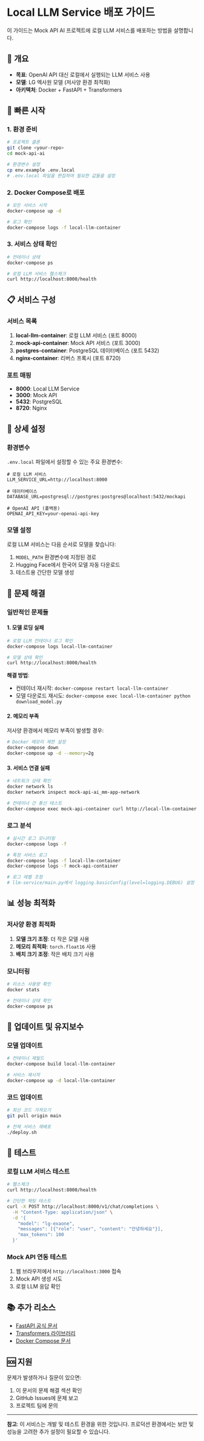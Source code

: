 # Local LLM Service 배포 가이드

이 가이드는 Mock API AI 프로젝트에 로컬 LLM 서비스를 배포하는 방법을 설명합니다.

## 🎯 개요

- **목표**: OpenAI API 대신 로컬에서 실행되는 LLM 서비스 사용
- **모델**: LG 엑사원 모델 (저사양 환경 최적화)
- **아키텍처**: Docker + FastAPI + Transformers

## 🚀 빠른 시작

### 1. 환경 준비

```bash
# 프로젝트 클론
git clone <your-repo>
cd mock-api-ai

# 환경변수 설정
cp env.example .env.local
# .env.local 파일을 편집하여 필요한 값들을 설정
```

### 2. Docker Compose로 배포

```bash
# 모든 서비스 시작
docker-compose up -d

# 로그 확인
docker-compose logs -f local-llm-container
```

### 3. 서비스 상태 확인

```bash
# 컨테이너 상태
docker-compose ps

# 로컬 LLM 서비스 헬스체크
curl http://localhost:8000/health
```

## 📋 서비스 구성

### 서비스 목록

1. **local-llm-container**: 로컬 LLM 서비스 (포트 8000)
2. **mock-api-container**: Mock API 서비스 (포트 3000)
3. **postgres-container**: PostgreSQL 데이터베이스 (포트 5432)
4. **nginx-container**: 리버스 프록시 (포트 8720)

### 포트 매핑

- **8000**: Local LLM Service
- **3000**: Mock API
- **5432**: PostgreSQL
- **8720**: Nginx

## 🔧 상세 설정

### 환경변수

`.env.local` 파일에서 설정할 수 있는 주요 환경변수:

```env
# 로컬 LLM 서비스
LLM_SERVICE_URL=http://localhost:8000

# 데이터베이스
DATABASE_URL=postgresql://postgres:postgres@localhost:5432/mockapi

# OpenAI API (폴백용)
OPENAI_API_KEY=your-openai-api-key
```

### 모델 설정

로컬 LLM 서비스는 다음 순서로 모델을 찾습니다:

1. `MODEL_PATH` 환경변수에 지정된 경로
2. Hugging Face에서 한국어 모델 자동 다운로드
3. 테스트용 간단한 모델 생성

## 🐛 문제 해결

### 일반적인 문제들

#### 1. 모델 로딩 실패

```bash
# 로컬 LLM 컨테이너 로그 확인
docker-compose logs local-llm-container

# 모델 상태 확인
curl http://localhost:8000/health
```

**해결 방법**:

- 컨테이너 재시작: `docker-compose restart local-llm-container`
- 모델 다운로드 재시도: `docker-compose exec local-llm-container python download_model.py`

#### 2. 메모리 부족

저사양 환경에서 메모리 부족이 발생할 경우:

```bash
# Docker 메모리 제한 설정
docker-compose down
docker-compose up -d --memory=2g
```

#### 3. 서비스 연결 실패

```bash
# 네트워크 상태 확인
docker network ls
docker network inspect mock-api-ai_mm-app-network

# 컨테이너 간 통신 테스트
docker-compose exec mock-api-container curl http://local-llm-container:8000/health
```

### 로그 분석

```bash
# 실시간 로그 모니터링
docker-compose logs -f

# 특정 서비스 로그
docker-compose logs -f local-llm-container
docker-compose logs -f mock-api-container

# 로그 레벨 조정
# llm-service/main.py에서 logging.basicConfig(level=logging.DEBUG) 설정
```

## 📊 성능 최적화

### 저사양 환경 최적화

1. **모델 크기 조정**: 더 작은 모델 사용
2. **메모리 최적화**: `torch.float16` 사용
3. **배치 크기 조정**: 작은 배치 크기 사용

### 모니터링

```bash
# 리소스 사용량 확인
docker stats

# 컨테이너 상태 확인
docker-compose ps
```

## 🔄 업데이트 및 유지보수

### 모델 업데이트

```bash
# 컨테이너 재빌드
docker-compose build local-llm-container

# 서비스 재시작
docker-compose up -d local-llm-container
```

### 코드 업데이트

```bash
# 최신 코드 가져오기
git pull origin main

# 전체 서비스 재배포
./deploy.sh
```

## 🧪 테스트

### 로컬 LLM 서비스 테스트

```bash
# 헬스체크
curl http://localhost:8000/health

# 간단한 채팅 테스트
curl -X POST http://localhost:8000/v1/chat/completions \
  -H "Content-Type: application/json" \
  -d '{
    "model": "lg-exaone",
    "messages": [{"role": "user", "content": "안녕하세요"}],
    "max_tokens": 100
  }'
```

### Mock API 연동 테스트

1. 웹 브라우저에서 `http://localhost:3000` 접속
2. Mock API 생성 시도
3. 로컬 LLM 응답 확인

## 📚 추가 리소스

- [FastAPI 공식 문서](https://fastapi.tiangolo.com/)
- [Transformers 라이브러리](https://huggingface.co/docs/transformers/)
- [Docker Compose 문서](https://docs.docker.com/compose/)

## 🆘 지원

문제가 발생하거나 질문이 있으면:

1. 이 문서의 문제 해결 섹션 확인
2. GitHub Issues에 문제 보고
3. 프로젝트 팀에 문의

---

**참고**: 이 서비스는 개발 및 테스트 환경을 위한 것입니다. 프로덕션 환경에서는 보안 및 성능을 고려한 추가 설정이 필요할 수 있습니다.
